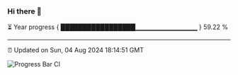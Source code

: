### Hi there 👋

⏳ Year progress { █████████████████▁▁▁▁▁▁▁▁▁▁▁▁▁ } 59.22 %

---

⏰ Updated on Sun, 04 Aug 2024 18:14:51 GMT

![Progress Bar CI](https://github.com/liununu/liununu/workflows/Progress%20Bar%20CI/badge.svg)
